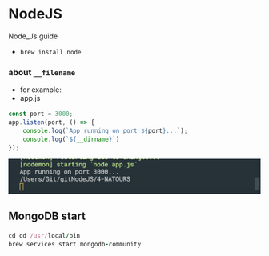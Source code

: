 # NodeJS
Node_Js guide

- `brew install node`


### about `__filename`
- for example:
- app.js
```js
const port = 3000;
app.listen(port, () => {
    console.log(`App running on port ${port}...`);
    console.log(`${__dirname}`)
});
```
![](img/2019-12-18-11-07-55.png)


## MongoDB start
```ruby
cd cd /usr/local/bin
brew services start mongodb-community
```